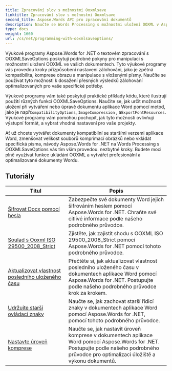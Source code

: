 ```yaml
---
title: Zpracování slov s možnostmi Ooxmlsave
linktitle: Zpracování slov s možnostmi Ooxmlsave
second_title: Aspose.Words API pro zpracování dokumentů
description: Naučte se Words Processing s možnostmi uložení OOXML v Aspose.Words for .NET. Komplexní výukové programy a ukázkový kód pro manipulaci a přizpůsobení ukládání dokumentů aplikace Word ve formátu OOXML.
type: docs
weight: 1660
url: /cs/net/programming-with-ooxmlsaveoptions/
---
```

Výukové programy Aspose.Words for .NET o textovém zpracování s OOXMLSaveOptions poskytují podrobné pokyny pro manipulaci s možnostmi uložení OOXML ve vašich dokumentech. Tyto výukové programy vás provedou kroky přizpůsobení nastavení zálohování, jako je zpětná kompatibilita, komprese obrazu a manipulace s vloženými písmy. Naučíte se používat tyto možnosti k dosažení přesných výsledků zálohování optimalizovaných pro vaše specifické potřeby.

 Výukové programy vám také poskytují praktické příklady kódu, které ilustrují použití různých funkcí OOXMLSaveOptions. Naučíte se, jak určit možnosti uložení při vytváření nebo úpravě dokumentu aplikace Word pomocí metod, jako je např`CompatibilityOptions`, `ImageCompression` , a`ExportFontResources`. Výukové programy vám pomohou pochopit, jak tyto možnosti ovlivňují výstupní formát, a vybrat vhodná nastavení pro vaše projekty.

Ať už chcete vytvářet dokumenty kompatibilní se staršími verzemi aplikace Word, zmenšovat velikost souborů komprimací obrázků nebo vkládat specifická písma, návody Aspose.Words for .NET na Words Processing s OOXMLSaveOptions vás tím vším provedou. nezbytné kroky. Budete moci plně využívat funkce ukládání OOXML a vytvářet profesionální a optimalizované dokumenty Wordu.

 ## Tutoriály
| Titul | Popis |
| --- | --- |
| [Šifrovat Docx pomocí hesla](./encrypt-docx-with-password/) | Zabezpečte své dokumenty Word jejich šifrováním heslem pomocí Aspose.Words for .NET. Chraňte své citlivé informace podle našeho podrobného průvodce. |
| [Soulad s Ooxml ISO 29500_2008_Strict](./ooxml-compliance-iso-29500_2008_strict/) | Zjistěte, jak zajistit shodu s OOXML ISO 29500_2008_Strict pomocí Aspose.Words for .NET pomocí tohoto podrobného průvodce. |
| [Aktualizovat vlastnost posledního uloženého času](./update-last-saved-time-property/) | Přečtěte si, jak aktualizovat vlastnost posledního uloženého času v dokumentech aplikace Word pomocí Aspose.Words for .NET. Postupujte podle našeho podrobného průvodce krok za krokem. |
| [Udržujte starší ovládací znaky](./keep-legacy-control-chars/) | Naučte se, jak zachovat starší řídicí znaky v dokumentech aplikace Word pomocí Aspose.Words for .NET, pomocí tohoto podrobného průvodce. |
| [Nastavte úroveň komprese](./set-compression-level/) | Naučte se, jak nastavit úroveň komprese v dokumentech aplikace Word pomocí Aspose.Words for .NET. Postupujte podle našeho podrobného průvodce pro optimalizaci úložiště a výkonu dokumentů. |